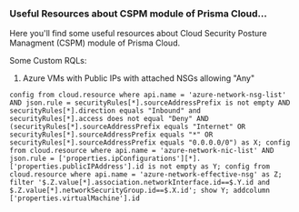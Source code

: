 ### Useful Resources about CSPM module of Prisma Cloud...

Here you'll find some useful resources about Cloud Security Posture Managment (CSPM) module of Prisma Cloud.

Some Custom RQLs:

1. Azure VMs with Public IPs with attached NSGs allowing "Any"

`config from cloud.resource where api.name = 'azure-network-nsg-list' AND json.rule = securityRules[*].sourceAddressPrefix is not empty AND securityRules[*].direction equals "Inbound" and securityRules[*].access does not equal "Deny" AND (securityRules[*].sourceAddressPrefix equals "Internet" OR securityRules[*].sourceAddressPrefix equals "*" OR securityRules[*].sourceAddressPrefix equals "0.0.0.0/0") as X; config from cloud.resource where api.name = 'azure-network-nic-list' AND json.rule = ['properties.ipConfigurations'][*].['properties.publicIPAddress'].id is not empty as Y; config from cloud.resource where api.name = 'azure-network-effective-nsg' as Z; filter '$.Z.value[*].association.networkInterface.id==$.Y.id and $.Z.value[*].networkSecurityGroup.id==$.X.id'; show Y; addcolumn ['properties.virtualMachine'].id`